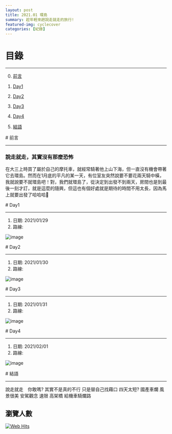 ```yaml
---
layout: post
title: 2021.01 環島
summary: 趁年輕來趟說走就走的旅行!
featured-img: cyclecover
categories: [紀錄]
---
```


# 目錄

***

0. [前言](#前言)

1. [Day1](#Day1)

2. [Day2](#Day2)

3. [Day3](#Day3)

4. [Day4](#Day4)

5. [結語](#結語)



<a name="前言"/>
# 前言

***

### 說走就走，其實沒有那麼恐怖

在大三上時買了屬於自己的摩托車，就經常騎著他上山下海，但一直沒有機會帶著它去環島。然而在1月底的平凡的某一天，有位室友突然說要不要花兩天騎中橫，我就說要不就環島吧！對，我們就環島了，從決定到出發不到兩天，房間也是到最後一刻才訂，就是這麼的隨興，但這也有個好處就是期待的時間不用太長，因為馬上就要出發了哈哈哈🤣

<a name="Day1"/>
# Day1

***

1. 日期: 2021/01/29
2. 路線: 

![image](https://raw.githubusercontent.com/poi0905/blog/master/assets/img/posts/環島day1路線.png)


<a name="Day2"/>
# Day2

***

1. 日期: 2021/01/30
2. 路線: 

![image](https://raw.githubusercontent.com/poi0905/blog/master/assets/img/posts/環島day2路線.png)



<a name="Day3"/>
# Day3

***

1. 日期: 2021/01/31
2. 路線: 

![image](https://raw.githubusercontent.com/poi0905/blog/master/assets/img/posts/環島day3路線.png)



<a name="Day4"/>
# Day4

***

1. 日期: 2021/02/01
2. 路線: 

![image](https://raw.githubusercontent.com/poi0905/blog/master/assets/img/posts/環島day4路線.png)



<a name="結語"/>
# 結語

***

說走就走　你敢嗎? 其實不是真的不行 只是替自己找藉口
四天太短?
國產車爛
風景很美
安駕觀念
速限 高架橋 給機車騎爛路



## 瀏覽人數
<!-- hitwebcounter Code START -->
<a href="https://www.hitwebcounter.com" target="_blank">
<img src="https://hitwebcounter.com/counter/counter.php?page=7715481&style=0006&nbdigits=5&type=page&initCount=0" title="Total Website Hits" Alt="Web Hits"   border="0" /></a>                                 
